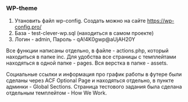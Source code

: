 ### **WP-theme**

1. Утановить файл wp-config. Создать можно на сайте https://wp-config.pro/
2. База - test-clever-wp.sql (находиться в самом проекте)
3. Логин - admin, Пароль - qA!4K0gwp@aUjAH20Y


Все функции написаны отдельно, в файле - actions.php, который находиться в 
папке inc. 
Для удобства все страницы с темплейтами находяться в одной папке - pages.
Вся верстка в папке  - assets. 

Социальные ссылки и информация про график работы в футере были сделаны через 
ACF Optional Page и находяться отдельно, в пункте админки - Global Sections.
Страница тестового задания была сделана отдельным темплейтом - How We Work.
